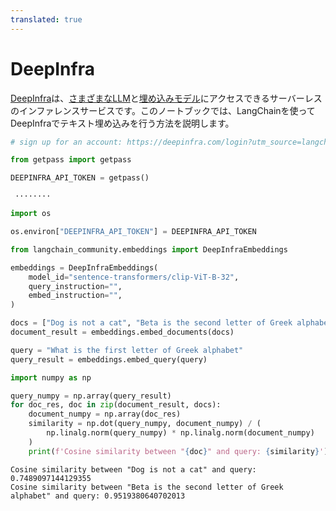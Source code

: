 ```yaml
---
translated: true
---
```


# DeepInfra

[DeepInfra](https://deepinfra.com/?utm_source=langchain)は、[さまざまなLLM](https://deepinfra.com/models?utm_source=langchain)と[埋め込みモデル](https://deepinfra.com/models?type=embeddings&utm_source=langchain)にアクセスできるサーバーレスのインファレンスサービスです。このノートブックでは、LangChainを使ってDeepInfraでテキスト埋め込みを行う方法を説明します。

```python
# sign up for an account: https://deepinfra.com/login?utm_source=langchain

from getpass import getpass

DEEPINFRA_API_TOKEN = getpass()
```

```output
 ········
```

```python
import os

os.environ["DEEPINFRA_API_TOKEN"] = DEEPINFRA_API_TOKEN
```

```python
from langchain_community.embeddings import DeepInfraEmbeddings
```

```python
embeddings = DeepInfraEmbeddings(
    model_id="sentence-transformers/clip-ViT-B-32",
    query_instruction="",
    embed_instruction="",
)
```

```python
docs = ["Dog is not a cat", "Beta is the second letter of Greek alphabet"]
document_result = embeddings.embed_documents(docs)
```

```python
query = "What is the first letter of Greek alphabet"
query_result = embeddings.embed_query(query)
```

```python
import numpy as np

query_numpy = np.array(query_result)
for doc_res, doc in zip(document_result, docs):
    document_numpy = np.array(doc_res)
    similarity = np.dot(query_numpy, document_numpy) / (
        np.linalg.norm(query_numpy) * np.linalg.norm(document_numpy)
    )
    print(f'Cosine similarity between "{doc}" and query: {similarity}')
```

```output
Cosine similarity between "Dog is not a cat" and query: 0.7489097144129355
Cosine similarity between "Beta is the second letter of Greek alphabet" and query: 0.9519380640702013
```
